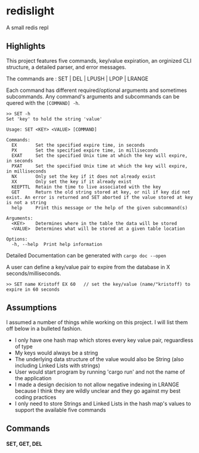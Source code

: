 # redislight
A small redis repl 
## Highlights
This project features five commands, key/value expiration, an orginized CLI structure,
a detailed parser, and error messages. 

The commands are : SET |  DEL |  LPUSH  | LPOP |  LRANGE

Each command has different required/optional arguments and sometimes subcommands. 
Any command's arguments and subcommands can be quered with the `[COMMAND] -h`. 

```
>> SET -h
Set 'key' to hold the string 'value'

Usage: SET <KEY> <VALUE> [COMMAND]

Commands:
  EX       Set the specified expire time, in seconds
  PX       Set the specified expire time, in milliseconds
  EXAT     Set the specified Unix time at which the key will expire, in seconds
  PXAT     Set the specified Unix time at which the key will expire, in milliseconds
  NX       Only set the key if it does not already exist
  XX       Only set the key if it already exist
  KEEPTTL  Retain the time to live associated with the key
  GET      Return the old string stored at key, or nil if key did not exist. An error is returned and SET aborted if the value stored at key is not a string
  help     Print this message or the help of the given subcommand(s)

Arguments:
  <KEY>    Determines where in the table the data will be stored
  <VALUE>  Determines what will be stored at a given table location

Options:
  -h, --help  Print help information
```
Detailed Documentation can be generated with `cargo doc --open`

A user can define a key/value pair to expire from the database in X seconds/milliseconds.
```
>> SET name Kristoff EX 60   // set the key/value (name/"kristoff) to expire in 60 seconds
```
## Assumptions
I assumed a number of things while working on this project. I will list them off below in a bulleted fashion.
* I only have one hash map which stores every key value pair, reguardless of type 
* My keys would always be a string
* The underlying data structure of the value would also be String (also including Linked Lists with strings)
* User would start program by running 'cargo run' and not the name of the application
* I made a design decision to not allow negative indexing in LRANGE because I think they are wildly unclear and they go against my best coding practices
* I only need to store Strings and Linked Lists in the hash map's values to support the available five commands
## Commands
#### SET, GET, DEL


